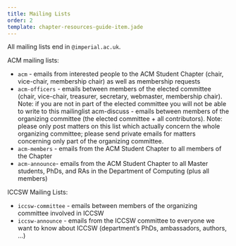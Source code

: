 ```yaml
---
title: Mailing Lists
order: 2
template: chapter-resources-guide-item.jade
---
```


All mailing lists end in ``@imperial.ac.uk``.

ACM mailing lists:

* ``acm`` - emails from interested people to the ACM Student Chapter (chair, vice-chair, membership chair) as well as membership requests
* ``acm-officers`` - emails between members of the elected committee
  (chair, vice-chair, treasurer, secretary, webmaster, membership chair). Note:
  if you are not in part of the elected committee you will not be able to write
  to this mailinglist acm-discuss - emails between members of the organizing
  committee (the elected committee + all contributors). Note: please only post
  matters on this list which actually concern the whole organizing committee;
  please send private emails for matters concerning only part of the organizing
  committee.
* ``acm-members`` - emails from the ACM Student Chapter to all members of the Chapter
* ``acm-announce``- emails from the ACM Student Chapter to all Master students, PhDs, and RAs in the Department of Computing (plus all members)

ICCSW Mailing Lists:

* ``iccsw-committee`` - emails between members of the organizing committee involved in ICCSW
* ``iccsw-announce`` - emails from the ICCSW committee to everyone we want to know about ICCSW (department’s PhDs, ambassadors, authors, …)

